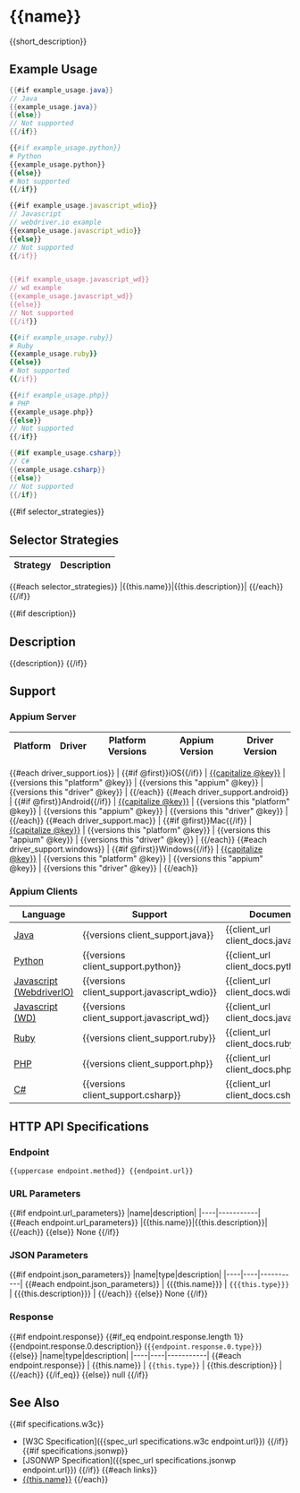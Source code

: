 # {{name}}

{{short_description}}
## Example Usage

```java
{{#if example_usage.java}}
// Java
{{example_usage.java}}
{{else}}
// Not supported
{{/if}}
```

```python
{{#if example_usage.python}}
# Python
{{example_usage.python}}
{{else}}
# Not supported
{{/if}}
```

```javascript
{{#if example_usage.javascript_wdio}}
// Javascript
// webdriver.io example
{{example_usage.javascript_wdio}}
{{else}}
// Not supported
{{/if}}


{{#if example_usage.javascript_wd}}
// wd example
{{example_usage.javascript_wd}}
{{else}}
// Not supported
{{/if}}
```

```ruby
{{#if example_usage.ruby}}
# Ruby
{{example_usage.ruby}}
{{else}}
# Not supported
{{/if}}
```

```php
{{#if example_usage.php}}
# PHP
{{example_usage.php}}
{{else}}
// Not supported
{{/if}}
```

```csharp
{{#if example_usage.csharp}}
// C#
{{example_usage.csharp}}
{{else}}
// Not supported
{{/if}}
```

{{#if selector_strategies}}
## Selector Strategies
|Strategy|Description|
|--------|-----------|
{{#each selector_strategies}}
|{{this.name}}|{{this.description}}|
{{/each}}
{{/if}}

{{#if description}}
## Description

{{description}}
{{/if}}

## Support

### Appium Server

|Platform|Driver|Platform Versions|Appium Version|Driver Version|
|--------|----------------|------|--------------|--------------|
{{#each driver_support.ios}}
| {{#if @first}}iOS{{/if}} | [{{capitalize @key}}](/docs/en/drivers/ios-{{@key}}.md) | {{versions this "platform" @key}} | {{versions this "appium" @key}} | {{versions this "driver" @key}} |
{{/each}}
{{#each driver_support.android}}
| {{#if @first}}Android{{/if}} | [{{capitalize @key}}](/docs/en/drivers/android-{{@key}}.md) | {{versions this "platform" @key}} | {{versions this "appium" @key}} | {{versions this "driver" @key}} |
{{/each}}
{{#each driver_support.mac}}
| {{#if @first}}Mac{{/if}} | [{{capitalize @key}}](/docs/en/drivers/{{@key}}.md) | {{versions this "platform" @key}} | {{versions this "appium" @key}} | {{versions this "driver" @key}} |
{{/each}}
{{#each driver_support.windows}}
| {{#if @first}}Windows{{/if}} | [{{capitalize @key}}](/docs/en/drivers/{{@key}}.md) | {{versions this "platform" @key}} | {{versions this "appium" @key}} | {{versions this "driver" @key}} |
{{/each}}

### Appium Clients

|Language|Support|Documentation|
|--------|-------|-------------|
|[Java](https://github.com/appium/java-client/releases/latest)| {{versions client_support.java}} | {{client_url client_docs.java}} |
|[Python](https://github.com/appium/python-client/releases/latest)| {{versions client_support.python}} | {{client_url client_docs.python}} |
|[Javascript (WebdriverIO)](http://webdriver.io/index.html)| {{versions client_support.javascript_wdio}} | {{client_url client_docs.wdio}} |
|[Javascript (WD)](https://github.com/admc/wd/releases/latest)| {{versions client_support.javascript_wd}} | {{client_url client_docs.javascript_wd}} |
|[Ruby](https://github.com/appium/ruby_lib/releases/latest)| {{versions client_support.ruby}} | {{client_url client_docs.ruby}} |
|[PHP](https://github.com/appium/php-client/releases/latest)| {{versions client_support.php}} | {{client_url client_docs.php}} |
|[C#](https://github.com/appium/appium-dotnet-driver/releases/latest)| {{versions client_support.csharp}} | {{client_url client_docs.csharp}} |

## HTTP API Specifications

### Endpoint

`{{uppercase endpoint.method}} {{endpoint.url}}`

### URL Parameters

{{#if endpoint.url_parameters}}
|name|description|
|----|-----------|
{{#each endpoint.url_parameters}}
|{{this.name}}|{{this.description}}|
{{/each}}
{{else}}
None
{{/if}}

### JSON Parameters

{{#if endpoint.json_parameters}}
|name|type|description|
|----|----|-----------|
{{#each endpoint.json_parameters}}
| {{{this.name}}} | `{{{this.type}}}` | {{{this.description}}} |
{{/each}}
{{else}}
None
{{/if}}

### Response

{{#if endpoint.response}}
{{#if_eq endpoint.response.length 1}}
{{endpoint.response.0.description}} (`{{endpoint.response.0.type}}`)
{{else}}
|name|type|description|
|----|----|-----------|
{{#each endpoint.response}}
| {{this.name}} | `{{this.type}}` | {{this.description}} |
{{/each}}
{{/if_eq}}
{{else}}
null
{{/if}}

## See Also

{{#if specifications.w3c}}
* [W3C Specification]({{spec_url specifications.w3c endpoint.url}})
{{/if}}
{{#if specifications.jsonwp}}
* [JSONWP Specification]({{spec_url specifications.jsonwp endpoint.url}})
{{/if}}
{{#each links}}
* [{{this.name}}]({{this.url}})
{{/each}}
